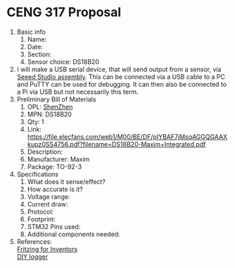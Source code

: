 # CENG 317 Proposal
1. Basic info
     1. Name: 
     2. Date: 
     3. Section:
     4. Sensor choice: DS18B20
2. I will make a USB serial device, that will send output from a sensor, via [Seeed Studio assembly](https://www.seeedstudio.com/fusion_pcb.html). This can be connected via a USB cable to a PC and PuTTY can be used for debugging. It can then also be connected to a Pi via USB but not necessarily this term. 
3. Preliminary Bill of Materials
    1. OPL: [ShenZhen](https://www.seeedstudio.com/opl.html)
    2. MPN: DS18B20
	3. Qty: 1
	4. Link: https://file.elecfans.com/web1/M00/BE/DF/pIYBAF7jMsqAGGQGAAXkupz0SS4756.pdf?filename=DS18B20-Maxim+Integrated.pdf
    5. Description:	
	6. Manufacturer: Maxim
	7. Package: TO-92-3
4. Specifications
    1. What does it sense/effect?
	2. How accurate is it?
    3. Voltage range:
	4. Current draw:
	5. Protocol:
	6. Footprint:
	7. STM32 Pins used: 
	8. Additional components needed:
5. References:    
[Fritzing for Inventors](https://learning-oreilly-com.ezproxy.humber.ca/library/view/fritzing-for-inventors/9780071844642/ch01.html#ch01)    
[DIY logger](https://www.shortn0tes.com/2017/11/diy-temperature-logger-with-stm32f103.html)